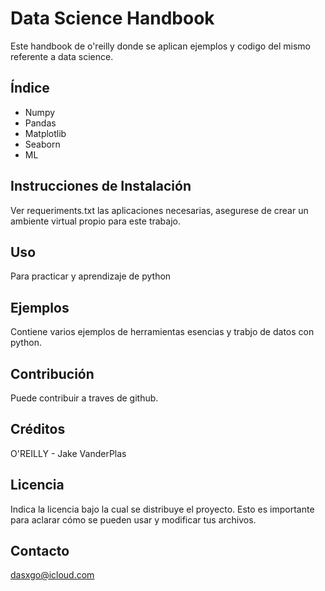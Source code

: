 # Data Science Handbook
Este handbook de o'reilly donde se aplican ejemplos y codigo del mismo referente a data science.

## Índice

- Numpy
- Pandas
- Matplotlib
- Seaborn
- ML

## Instrucciones de Instalación
Ver requeriments.txt las aplicaciones necesarias, asegurese de crear un ambiente virtual propio para este trabajo.

## Uso
Para practicar y aprendizaje de python 

## Ejemplos
Contiene varios ejemplos de herramientas esencias y trabjo de datos con python. 

## Contribución
Puede contribuir a traves de github.

## Créditos
O'REILLY - Jake VanderPlas

## Licencia
Indica la licencia bajo la cual se distribuye el proyecto. Esto es importante para aclarar cómo se pueden usar y modificar tus archivos.

## Contacto
dasxgo@icloud.com

